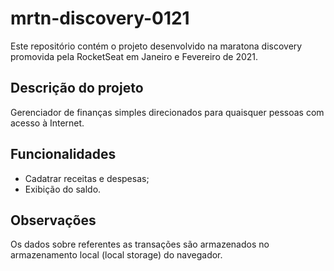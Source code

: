 # mrtn-discovery-0121

Este repositório contém o projeto desenvolvido na maratona discovery promovida pela RocketSeat em Janeiro e Fevereiro de 2021.

## Descrição do projeto

Gerenciador de finanças simples direcionados para quaisquer pessoas com acesso à Internet.

## Funcionalidades

* Cadatrar receitas e despesas;
* Exibição do saldo.

## Observações

Os dados sobre referentes as transações são armazenados no armazenamento local (local storage) do navegador.
